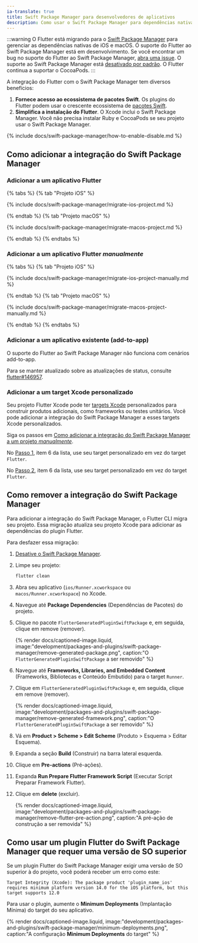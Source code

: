 ```yaml
---
ia-translate: true
title: Swift Package Manager para desenvolvedores de aplicativos
description: Como usar o Swift Package Manager para dependências nativas iOS ou macOS
---
```


:::warning
O Flutter está migrando para o [Swift Package Manager][] para gerenciar as
dependências nativas de iOS e macOS.
O suporte do Flutter ao Swift Package Manager está em desenvolvimento.
Se você encontrar um bug no suporte do Flutter ao Swift Package Manager,
[abra uma issue][].
O suporte ao Swift Package Manager está [desativado por padrão][].
O Flutter continua a suportar o CocoaPods.
:::

A integração do Flutter com o Swift Package Manager tem diversos benefícios:

1.  **Fornece acesso ao ecossistema de pacotes Swift**.
    Os plugins do Flutter podem usar o crescente ecossistema de [pacotes
    Swift][].
2.  **Simplifica a instalação do Flutter**.
    O Xcode inclui o Swift Package Manager.
    Você não precisa instalar Ruby e CocoaPods se seu projeto usar o
    Swift Package Manager.

[Swift Package Manager]: https://www.swift.org/documentation/package-manager/
[desativado por padrão]: #como-ativar-o-swift-package-manager
[pacotes Swift]: https://swiftpackageindex.com/
[abra uma issue]: {{site.github}}/flutter/flutter/issues/new?template=2_bug.yml

{% include docs/swift-package-manager/how-to-enable-disable.md %}

## Como adicionar a integração do Swift Package Manager

### Adicionar a um aplicativo Flutter

{% tabs %}
{% tab "Projeto iOS" %}

{% include docs/swift-package-manager/migrate-ios-project.md %}

{% endtab %}
{% tab "Projeto macOS" %}

{% include docs/swift-package-manager/migrate-macos-project.md %}

{% endtab %}
{% endtabs %}

### Adicionar a um aplicativo Flutter _manualmente_

{% tabs %}
{% tab "Projeto iOS" %}

{% include docs/swift-package-manager/migrate-ios-project-manually.md %}

{% endtab %}
{% tab "Projeto macOS" %}

{% include docs/swift-package-manager/migrate-macos-project-manually.md %}

{% endtab %}
{% endtabs %}

### Adicionar a um aplicativo existente (add-to-app)

O suporte do Flutter ao Swift Package Manager não funciona com cenários add-to-app.

Para se manter atualizado sobre as atualizações de status, consulte
[flutter#146957][].

[flutter#146957]: https://github.com/flutter/flutter/issues/146957

### Adicionar a um target Xcode personalizado

Seu projeto Flutter Xcode pode ter [targets Xcode][] personalizados para
construir produtos adicionais, como frameworks ou testes unitários. Você
pode adicionar a integração do Swift Package Manager a esses targets Xcode
personalizados.

Siga os passos em
[Como adicionar a integração do Swift Package Manager a um projeto
_manualmente_][manualIntegration].

No [Passo 1][manualIntegrationStep1], item 6 da lista, use seu target
personalizado em vez do target `Flutter`.

No [Passo 2][manualIntegrationStep2], item 6 da lista, use seu target
personalizado em vez do target `Flutter`.

[targets Xcode]: https://developer.apple.com/documentation/xcode/configuring-a-new-target-in-your-project
[manualIntegration]: /packages-and-plugins/swift-package-manager/for-app-developers/#como-adicionar-a-integracao-do-swift-package-manager-a-um-aplicativo-flutter-manualmente
[manualIntegrationStep1]: /packages-and-plugins/swift-package-manager/for-app-developers/#passo-1-adicione-fluttergeneratedpluginswiftpackage-como-dependencia-de-pacote
[manualIntegrationStep2]: /packages-and-plugins/swift-package-manager/for-app-developers/#passo-2-adicione-run-prepare-flutter-framework-script-pre-action

## Como remover a integração do Swift Package Manager

Para adicionar a integração do Swift Package Manager, o Flutter CLI migra seu
projeto. Essa migração atualiza seu projeto Xcode para adicionar as
dependências do plugin Flutter.

Para desfazer essa migração:

1.  [Desative o Swift Package Manager][].

2.  Limpe seu projeto:

    ```sh
    flutter clean
    ```

3.  Abra seu aplicativo (`ios/Runner.xcworkspace` ou `macos/Runner.xcworkspace`)
    no Xcode.

4.  Navegue até **Package Dependencies** (Dependências de Pacotes) do projeto.

5.  Clique no pacote `FlutterGeneratedPluginSwiftPackage` e, em seguida, clique
    em <span class="material-symbols">remove</span> (remover).

    {% render docs/captioned-image.liquid,
    image:"development/packages-and-plugins/swift-package-manager/remove-generated-package.png",
    caption:"O `FlutterGeneratedPluginSwiftPackage` a ser removido" %}

6.  Navegue até **Frameworks, Libraries, and Embedded Content** (Frameworks,
    Bibliotecas e Conteúdo Embutido) para o target `Runner`.

7.  Clique em `FlutterGeneratedPluginSwiftPackage` e, em seguida, clique em
    <span class="material-symbols">remove</span> (remover).

    {% render docs/captioned-image.liquid,
    image:"development/packages-and-plugins/swift-package-manager/remove-generated-framework.png",
    caption:"O `FlutterGeneratedPluginSwiftPackage` a ser removido" %}

8. Vá em **Product > Scheme > Edit Scheme** (Produto > Esquema > Editar Esquema).

9. Expanda a seção **Build** (Construir) na barra lateral esquerda.

10. Clique em **Pre-actions** (Pré-ações).

11. Expanda **Run Prepare Flutter Framework Script** (Executar Script Preparar
    Framework Flutter).

12. Clique em **<span class="material-symbols">delete</span>** (excluir).

    {% render docs/captioned-image.liquid,
    image:"development/packages-and-plugins/swift-package-manager/remove-flutter-pre-action.png",
    caption:"A pré-ação de construção a ser removida" %}

[Desative o Swift Package Manager]: /packages-and-plugins/swift-package-manager/for-app-developers/#como-desativar-o-swift-package-manager

## Como usar um plugin Flutter do Swift Package Manager que requer uma versão de SO superior

Se um plugin Flutter do Swift Package Manager exigir uma versão de SO superior
à do projeto, você poderá receber um erro como este:

```plaintext
Target Integrity (Xcode): The package product 'plugin_name_ios' requires minimum platform version 14.0 for the iOS platform, but this target supports 12.0
```

Para usar o plugin, aumente o **Minimum Deployments** (Implantação Mínima) do
target do seu aplicativo.

{% render docs/captioned-image.liquid,
image:"development/packages-and-plugins/swift-package-manager/minimum-deployments.png",
caption:"A configuração **Minimum Deployments** do target" %}
